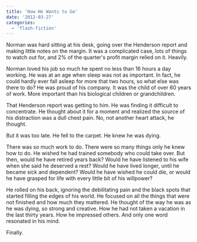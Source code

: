 ```yaml
---
title: 'How He Wants to Go'
date: '2012-03-27'
categories:
  - 'flash-fiction'
---
```


Norman was hard sitting at his desk, going over the Henderson report and making
little notes on the margin. It was a complicated case, lots of things to watch
out for, and 2% of the quarter's profit margin relied on it. Heavily.

Norman loved his job so much he spent no less than 16 hours a day working. He
was at an age when sleep was not as important. In fact, he could hardly ever
fall asleep for more that two hours, so what else was there to do? He was proud
of his company. It was the child of over 60 years of work. More important than
his biological children or grandchildren.

That Henderson report was getting to him. He was finding it difficult to
concentrate. He thought about it for a moment and realized the source of his
distraction was a dull chest pain. No, not another heart attack, he thought.

But it was too late. He fell to the carpet. He knew he was dying.

There was so much work to do. There were so many things only he knew how to do.
He wished he had trained somebody who could take over. But then, would he have
retired years back? Would he have listened to his wife when she said he deserved
a rest? Would he have lived longer, until he became sick and dependent? Would he
have wished he could die, or would he have grasped for life with every little
bit of his willpower?

He rolled on his back, ignoring the debilitating pain and the black spots that
started filling the edges of his world. He focused on all the things that were
not finished and how much they mattered. He thought of the way he was as he was
dying, so strong and creative. How he had not taken a vacation in the last
thirty years. How he impressed others. And only one word resonated in his mind.

Finally.
